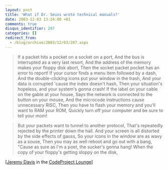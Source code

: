 ```yaml
---
layout: post
title: 'What if Dr. Seuss wrote technical manuals?'
date: 2003-12-03 13:24:00 +01
comments: true
disqus_identifier: 287
categories: []
redirect_from:
  - /blog/archive/2003/12/03/287.aspx
---
```


> If a packet hits a pocket on a socket on a port,
> And the bus is interrupted as a very last resort,
> And the address of the memory makes your floppy disk abort,
> Then the socket packet pocket has an error to report!
> If your cursor finds a menu item followed by a dash,
> And the double-clicking icons put your window in the trash,
> And your data is corrupted 'cause the index doesn't hash,
> Then your situation's hopeless, and your system's gonna crash!
> If the label on your cable on the gable at your house,
> Says the network is connected to the button on your mouse,
> And the microcode instructions cause unnecessary RISC,
> Then you have to flash your memory and you'll want to RAM your ROM,
> Quickly turn off your computer and be sure to tell your mom!

> But your packets want to tunnel to another protocol,
> That's repeatedly rejected by the printer down the hall.
> And your screen is all distorted by the side effects of gauss,
> So your icons in the window are as wavy as a souse,
> Then you may as well reboot and go out with a bang,
> "Cause as sure as I'm a poet, the sucker's gonna hang!
> When the copy of your floppy's getting sloppy on the disk,

[[Jeremy Davis](http://www.codeproject.com/script/profile/whos_who.asp?id=103) in the [CodeProject Lounge](http://www.codeproject.com/lounge.asp?msg=681253#xx681253xx)]

